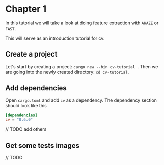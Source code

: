 # Chapter 1

In this tutorial we will take a look at doing feature extraction with ``AKAZE`` or ``FAST``.

This will serve as an introduction tutorial for cv.

## Create a project

Let's start by creating a project: ``cargo new --bin cv-tutorial ``. Then we are going into the newly created directory: ``cd cv-tutorial``.

## Add dependencies

Open ``cargo.toml`` and add `cv` as a dependency. The dependency section should look like this

````toml
[dependencies]
cv = "0.6.0"
````

// TODO add others

## Get some tests images

// TODO